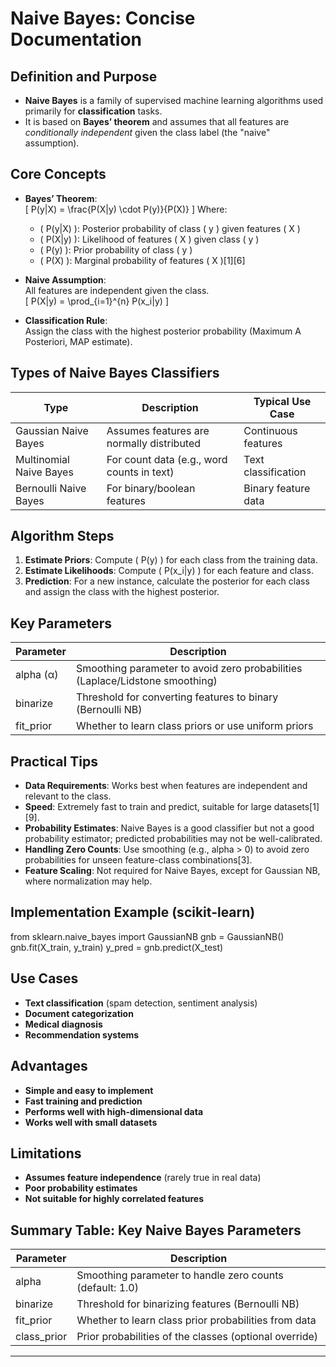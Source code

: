 # Naive Bayes: Concise Documentation

## Definition and Purpose
- **Naive Bayes** is a family of supervised machine learning algorithms used primarily for **classification** tasks.
- It is based on **Bayes’ theorem** and assumes that all features are *conditionally independent* given the class label (the "naive" assumption).

## Core Concepts

- **Bayes’ Theorem**:  
  \[
  P(y|X) = \frac{P(X|y) \cdot P(y)}{P(X)}
  \]
  Where:
  - \( P(y|X) \): Posterior probability of class \( y \) given features \( X \)
  - \( P(X|y) \): Likelihood of features \( X \) given class \( y \)
  - \( P(y) \): Prior probability of class \( y \)
  - \( P(X) \): Marginal probability of features \( X \)[1][6]

- **Naive Assumption**:  
  All features are independent given the class.  
  \[
  P(X|y) = \prod_{i=1}^{n} P(x_i|y)
  \]

- **Classification Rule**:  
  Assign the class with the highest posterior probability (Maximum A Posteriori, MAP estimate).

## Types of Naive Bayes Classifiers

| Type                  | Description                                              | Typical Use Case           |
|-----------------------|---------------------------------------------------------|----------------------------|
| Gaussian Naive Bayes  | Assumes features are normally distributed               | Continuous features        |
| Multinomial Naive Bayes| For count data (e.g., word counts in text)             | Text classification        |
| Bernoulli Naive Bayes | For binary/boolean features                             | Binary feature data        |

## Algorithm Steps

1. **Estimate Priors**: Compute \( P(y) \) for each class from the training data.
2. **Estimate Likelihoods**: Compute \( P(x_i|y) \) for each feature and class.
3. **Prediction**: For a new instance, calculate the posterior for each class and assign the class with the highest posterior.

## Key Parameters

| Parameter      | Description                                                     |
|----------------|-----------------------------------------------------------------|
| alpha (α)      | Smoothing parameter to avoid zero probabilities (Laplace/Lidstone smoothing) |
| binarize       | Threshold for converting features to binary (Bernoulli NB)   |
| fit_prior      | Whether to learn class priors or use uniform priors             |

## Practical Tips

- **Data Requirements**: Works best when features are independent and relevant to the class.
- **Speed**: Extremely fast to train and predict, suitable for large datasets[1][9].
- **Probability Estimates**: Naive Bayes is a good classifier but not a good probability estimator; predicted probabilities may not be well-calibrated.
- **Handling Zero Counts**: Use smoothing (e.g., alpha > 0) to avoid zero probabilities for unseen feature-class combinations[3].
- **Feature Scaling**: Not required for Naive Bayes, except for Gaussian NB, where normalization may help.

## Implementation Example (scikit-learn)

from sklearn.naive_bayes import GaussianNB
gnb = GaussianNB()
gnb.fit(X_train, y_train)
y_pred = gnb.predict(X_test)
## Use Cases

- **Text classification** (spam detection, sentiment analysis)
- **Document categorization**
- **Medical diagnosis**
- **Recommendation systems**

## Advantages

- **Simple and easy to implement**
- **Fast training and prediction**
- **Performs well with high-dimensional data**
- **Works well with small datasets**

## Limitations

- **Assumes feature independence** (rarely true in real data)
- **Poor probability estimates**
- **Not suitable for highly correlated features**

## Summary Table: Key Naive Bayes Parameters

| Parameter   | Description                                                      |
|-------------|------------------------------------------------------------------|
| alpha       | Smoothing parameter to handle zero counts (default: 1.0)         |
| binarize    | Threshold for binarizing features (Bernoulli NB)                 |
| fit_prior   | Whether to learn class prior probabilities from data             |
| class_prior | Prior probabilities of the classes (optional override)           |

---


